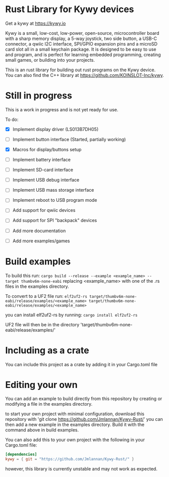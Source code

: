 # Rust Library for Kywy devices
Get a kywy at https://kywy.io

Kywy is a small, low-cost, low-power, open-source, microcontroller board with a sharp memory display, a 5-way joystick, two side button, a USB-C connector, a qwiic I2C interface, SPI/GPIO expansion pins and a microSD card slot all in a small keychain package. It is designed to be easy to use and program, and is perfect for learning embedded programming, creating small games, or building into your projects.

This is an rust library for building out rust programs on the Kywy device. You can also find the C++ library at https://github.com/KOINSLOT-Inc/kywy.

# Still in progress
This is a work in progress and is not yet ready for use.

To do:
- [X] Implement display driver (LS013B7DH05)
- [ ] Implement button interface (Started, partially working)
- [X] Macros for display/buttons setup
- [ ] Implement battery interface
- [ ] Implement SD-card interface
- [ ] Implement USB debug interface
- [ ] Implement USB mass storage interface
- [ ] Implement reboot to USB program mode
- [ ] Add support for qwiic devices
- [ ] Add support for SPI "backpack" devices
- [ ] Add more documentation
- [ ] Add more examples/games


# Build examples
To build this run:
`cargo build --release --example <example_name> --target thumbv6m-none-eabi`
replacing <example_name> with one of the .rs files in the examples directory.

To convert to a UF2 file run:
`elf2uf2-rs target/thumbv6m-none-eabi/release/examples/<example_name> target/thumbv6m-none-eabi/release/examples/<example_name>`

you can install elf2uf2-rs by running:
`cargo install elf2uf2-rs`

UF2 file will then be in the directory 'target/thumbv6m-none-eabi/release/examples/'

# Including as a crate
You can include this project as a crate by adding it in your Cargo.toml file

# Editing your own
You can add an example to build directly from this repository by creating or modifying a file in the examples directory.

to start your own project with minimal configuration, download this repository with 'git clone https://github.com/Jmlannan/Kywy-Rust/' you can then add a new example in the examples directory. Build it with the command above in build examples.

You can also add this to your own project with the following in your Cargo.toml file:
```toml
[dependencies]
kywy = { git = "https://github.com/Jmlannan/Kywy-Rust/" }
```
however, this library is currently unstable and may not work as expected.
